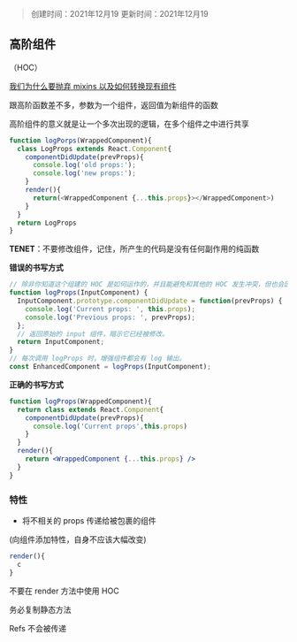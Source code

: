 > 创建时间：2021年12月19
> 更新时间：2021年12月19

## 高阶组件

（HOC）

[我们为什么要抛弃 mixins 以及如何转换现有组件](https://react.docschina.org/blog/2016/07/13/mixins-considered-harmful.html)

跟高阶函数差不多，参数为一个组件，返回值为新组件的函数

高阶组件的意义就是让一个多次出现的逻辑，在多个组件之中进行共享

```js
function logPorps(WrappedComponent){
  class LogProps extends React.Component{
    componentDidUpdate(prevProps){
      console.log('old props:');
      console.log('new props:');
    }
    render(){
      return(<WrappedComponent {...this.props}></WrappedComponent>)
    }
  }
  return LogProps
}
```

**TENET**：不要修改组件，记住，所产生的代码是没有任何副作用的纯函数

**错误的书写方式**

```jsx
// 除非你知道这个组建的 HOC 是如何运作的，并且能避免和其他的 HOC 发生冲突，但也会因为这种书写方式大大降低可维护性
function logProps(InputComponent) {
  InputComponent.prototype.componentDidUpdate = function(prevProps) {
    console.log('Current props: ', this.props);
    console.log('Previous props: ', prevProps);
  };
  // 返回原始的 input 组件，暗示它已经被修改。
  return InputComponent;
}
// 每次调用 logProps 时，增强组件都会有 log 输出。
const EnhancedComponent = logProps(InputComponent);
```

**正确的书写方式**

```jsx
function logProps(WrappedComponent){
  return class extends React.Component{
    componentDidUpdate(prevProps){
      console.log('Current props',this.props)
    }
  }
  render(){
    return <WrappedComponent {...this.props} />
  }
}
```

### 特性

- 将不相关的 props 传递给被包裹的组件

(向组件添加特性，自身不应该大幅改变)

```jsx
render(){
  c
}
```



不要在 render 方法中使用 HOC 

务必复制静态方法

Refs 不会被传递 









